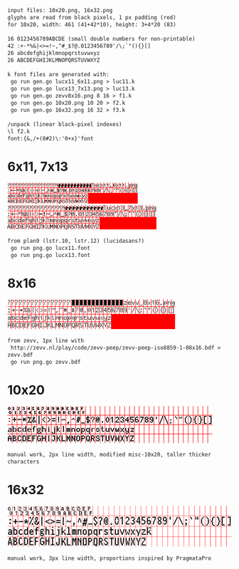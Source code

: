 ```
input files: 10x20.png, 16x32.png
glyphs are read from black pixels, 1 px padding (red)
for 10x20, width: 461 (41+42*10), height: 3+4*20 (83)

16 0123456789ABCDE (small double numbers for non-printable)
42 :+-*%&|<>=!~,^#_$?@.0123456789'/\;`"(){}[]
26 abcdefghijklmnopqrstuvwxyz
26 ABCDEFGHIJKLMNOPQRSTUVWXYZ

k font files are generated with:
 go run gen.go lucx11_6x11.png > luc11.k
 go run gen.go lucx13_7x13.png > luc13.k
 go run gen.go zevv8x16.png 8 16 > f1.k
 go run gen.go 10x20.png 10 20 > f2.k
 go run gen.go 16x32.png 16 32 > f3.k

/unpack (linear black-pixel indexes)
\l f2.k
font:{&,/+(8#2)\:'0+x}'font
```

# 6x11, 7x13
![6x11](lucx11_6x11.png)
![7x13](lucx13_7x13.png)
```
from plan9 (lstr.10, lstr.12) (lucidasans?)
 go run png.go lucx11.font
 go run png.go lucx13.font
```

# 8x16
![8x16](zevv_8x16.png)
```
from zevv, 1px line with
 http://zevv.nl/play/code/zevv-peep/zevv-peep-iso8859-1-08x16.bdf > zevv.bdf
 go run png.go zevv.bdf
```

# 10x20
![10x20](10x20.png)
```
manual work, 2px line width, modified misc-10x20, taller thicker characters
```

# 16x32
![16x32](16x32.png)
```
manual work, 3px line width, proportions inspired by PragmataPro
```
